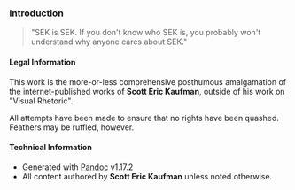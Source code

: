 ### Introduction

> "SEK is SEK. If you don't know who SEK is, you probably won't understand why anyone cares about SEK."

#### Legal Information

This work is the more-or-less comprehensive posthumous amalgamation of the internet-published works of **Scott Eric Kaufman**, outside of his work on "Visual Rhetoric".

All attempts have been made to ensure that no rights have been quashed. Feathers may be ruffled, however.

#### Technical Information

 * Generated with [Pandoc](http://johnmacfarlane.net/pandoc/) v1.17.2
 * All content authored by **Scott Eric Kaufman** unless noted otherwise.


